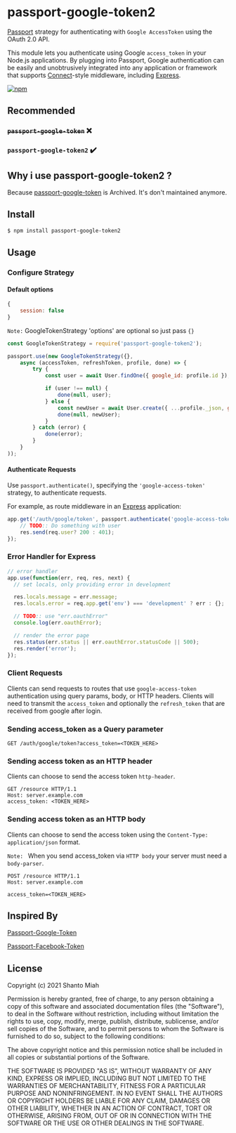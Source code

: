 # passport-google-token2

[Passport](http://passportjs.org/) strategy for authenticating with `Google AccessToken`
using the OAuth 2.0 API.


This module lets you authenticate using Google ```access_token``` in your Node.js applications.
By plugging into Passport, Google authentication can be easily and
unobtrusively integrated into any application or framework that supports
[Connect](http://www.senchalabs.org/connect/)-style middleware, including
[Express](http://expressjs.com/).


[![npm](https://img.shields.io/badge/npm-v2.0.4-blue)](https://www.npmjs.com/package/passport-google-token2)


## Recommended
### ~~`passport-google-token`~~ :x:
### `passport-google-token2` :heavy_check_mark:


## Why i use passport-google-token2 ?
Because [passport-google-token](https://github.com/sebastiangugpassport-google-token) is Archived. It's don't maintained anymore.

## Install

```bash
$ npm install passport-google-token2
```

## Usage


### Configure Strategy

#### Default options 
```javascript
{
    session: false
}
```

`Note:` GoogleTokenStrategy 'options' are optional so just pass `{}`

```javascript
const GoogleTokenStrategy = require('passport-google-token2');

passport.use(new GoogleTokenStrategy({},
    async (accessToken, refreshToken, profile, done) => {
        try {
            const user = await User.findOne({ google_id: profile.id });

            if (user !== null) {
                done(null, user);
            } else {
                const newUser = await User.create({ ...profile._json, google_id: profile.id });
                done(null, newUser);
            }
        } catch (error) {
            done(error);
        }
    }
));
```

#### Authenticate Requests

Use `passport.authenticate()`, specifying the `'google-access-token'` strategy, to
authenticate requests.

For example, as route middleware in an [Express](http://expressjs.com/)
application:

```javascript
app.get('/auth/google/token', passport.authenticate('google-access-token'), (req, res) => {
    // TODO:: Do something with user
    res.send(req.user? 200 : 401);
});
```

### Error Handler for Express
```javascript
// error handler
app.use(function(err, req, res, next) {
  // set locals, only providing error in development

  res.locals.message = err.message;
  res.locals.error = req.app.get('env') === 'development' ? err : {};

  // TODO:: use "err.oauthError" 
  console.log(err.oauthError);

  // render the error page
  res.status(err.status || err.oauthError.statusCode || 500);
  res.render('error');
});
```



### Client Requests

Clients can send requests to routes that use `google-access-token` authentication using query params, body, or HTTP headers.
Clients will need to transmit the `access_token` and optionally the `refresh_token` that are received from google after login.

### Sending access_token as a Query parameter

```shell
GET /auth/google/token?access_token=<TOKEN_HERE>
```

### Sending access token as an HTTP header

Clients can choose to send the access token `http-header`.

```shell
GET /resource HTTP/1.1
Host: server.example.com
access_token: <TOKEN_HERE>
```
### Sending access token as an HTTP body

Clients can choose to send the access token using the `Content-Type: application/json` format.

`Note: ` When you send access_token via `HTTP body` your server must need a `body-parser`.

```shell
POST /resource HTTP/1.1
Host: server.example.com

access_token=<TOKEN_HERE>
```

## Inspired By
[Passport-Google-Token](https://github.com/sebastiangug/passport-google-token)

[Passport-Facebook-Token](https://github.com/drudge/passport-facebook-token)


## License

Copyright (c) 2021 Shanto Miah

Permission is hereby granted, free of charge, to any person obtaining a copy of this software and associated documentation files (the "Software"), to deal in the Software without restriction, including without limitation the rights to use, copy, modify, merge, publish, distribute, sublicense, and/or sell copies of the Software, and to permit persons to whom the Software is furnished to do so, subject to the following conditions:

The above copyright notice and this permission notice shall be included in all copies or substantial portions of the Software.

THE SOFTWARE IS PROVIDED "AS IS", WITHOUT WARRANTY OF ANY KIND, EXPRESS OR IMPLIED, INCLUDING BUT NOT LIMITED TO THE WARRANTIES OF MERCHANTABILITY, FITNESS FOR A PARTICULAR PURPOSE AND NONINFRINGEMENT. IN NO EVENT SHALL THE AUTHORS OR COPYRIGHT HOLDERS BE LIABLE FOR ANY CLAIM, DAMAGES OR OTHER LIABILITY, WHETHER IN AN ACTION OF CONTRACT, TORT OR OTHERWISE, ARISING FROM, OUT OF OR IN CONNECTION WITH THE SOFTWARE OR THE USE OR OTHER DEALINGS IN THE SOFTWARE.